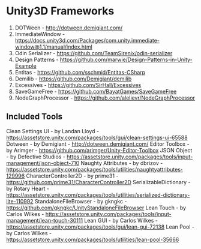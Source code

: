 # Unity3D Frameworks

1. DOTWeen - http://dotween.demigiant.com/
2. ImmediateWindow - https://docs.unity3d.com/Packages/com.unity.immediate-window@1.1/manual/index.html
3. Odin Serializer - https://github.com/TeamSirenix/odin-serializer
4. Design Patterns - https://github.com/marwie/Design-Patterns-in-Unity-Example
5. Entitas - https://github.com/sschmid/Entitas-CSharp
6. Demilib - https://github.com/Demigiant/demilib
7. Excessives - https://github.com/SirHall/Excessives
8. SaveGameFree - https://github.com/BayatGames/SaveGameFree
9. NodeGraphProcessor - https://github.com/alelievr/NodeGraphProcessor

## Included Tools
Clean Settings UI - by Landan Lloyd - https://assetstore.unity.com/packages/tools/gui/clean-settings-ui-65588
Dotween - by Demigiant - http://dotween.demigiant.com/
Editor Toolbox - by Arimger - https://github.com/arimger/Unity-Editor-Toolbox
JSON Object - by Defective Studios - https://assetstore.unity.com/packages/tools/input-management/json-object-710
Naughty Attributes - by dbrizov - https://assetstore.unity.com/packages/tools/utilities/naughtyattributes-129996
CharacterController2D - by prime31 - https://github.com/prime31/CharacterController2D
SerializableDictionary - by Rotary Heart - https://assetstore.unity.com/packages/tools/utilities/serialized-dictionary-lite-110992
StandaloneFileBrowser - by gkngkc - https://github.com/gkngkc/UnityStandaloneFileBrowser
Lean Touch - by Carlos Wilkes - https://assetstore.unity.com/packages/tools/input-management/lean-touch-30111
Lean GUI - by Carlos Wilkes - https://assetstore.unity.com/packages/tools/gui/lean-gui-72138
Lean Pool - by Carlos Wilkes - https://assetstore.unity.com/packages/tools/utilities/lean-pool-35666